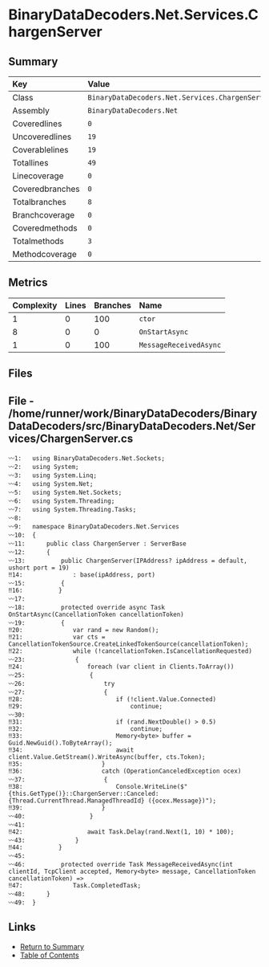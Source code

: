 ﻿# BinaryDataDecoders.Net.Services.ChargenServer

## Summary

| Key             | Value                                           |
| :-------------- | :---------------------------------------------- |
| Class           | `BinaryDataDecoders.Net.Services.ChargenServer` |
| Assembly        | `BinaryDataDecoders.Net`                        |
| Coveredlines    | `0`                                             |
| Uncoveredlines  | `19`                                            |
| Coverablelines  | `19`                                            |
| Totallines      | `49`                                            |
| Linecoverage    | `0`                                             |
| Coveredbranches | `0`                                             |
| Totalbranches   | `8`                                             |
| Branchcoverage  | `0`                                             |
| Coveredmethods  | `0`                                             |
| Totalmethods    | `3`                                             |
| Methodcoverage  | `0`                                             |

## Metrics

| Complexity | Lines | Branches | Name                   |
| :--------- | :---- | :------- | :--------------------- |
| 1          | 0     | 100      | `ctor`                 |
| 8          | 0     | 0        | `OnStartAsync`         |
| 1          | 0     | 100      | `MessageReceivedAsync` |

## Files

## File - /home/runner/work/BinaryDataDecoders/BinaryDataDecoders/src/BinaryDataDecoders.Net/Services/ChargenServer.cs

```CSharp
〰1:   using BinaryDataDecoders.Net.Sockets;
〰2:   using System;
〰3:   using System.Linq;
〰4:   using System.Net;
〰5:   using System.Net.Sockets;
〰6:   using System.Threading;
〰7:   using System.Threading.Tasks;
〰8:   
〰9:   namespace BinaryDataDecoders.Net.Services
〰10:  {
〰11:      public class ChargenServer : ServerBase
〰12:      {
〰13:          public ChargenServer(IPAddress? ipAddress = default, ushort port = 19)
‼14:              : base(ipAddress, port)
〰15:          {
‼16:          }
〰17:  
〰18:          protected override async Task OnStartAsync(CancellationToken cancellationToken)
〰19:          {
‼20:              var rand = new Random();
‼21:              var cts = CancellationTokenSource.CreateLinkedTokenSource(cancellationToken);
‼22:              while (!cancellationToken.IsCancellationRequested)
〰23:              {
‼24:                  foreach (var client in Clients.ToArray())
〰25:                  {
〰26:                      try
〰27:                      {
‼28:                          if (!client.Value.Connected)
‼29:                              continue;
〰30:  
‼31:                          if (rand.NextDouble() > 0.5)
‼32:                              continue;
‼33:                          Memory<byte> buffer = Guid.NewGuid().ToByteArray();
‼34:                          await client.Value.GetStream().WriteAsync(buffer, cts.Token);
‼35:                      }
‼36:                      catch (OperationCanceledException ocex)
〰37:                      {
‼38:                          Console.WriteLine($"{this.GetType()}::ChargenServer::Canceled: {Thread.CurrentThread.ManagedThreadId} ({ocex.Message})");
‼39:                      }
〰40:                  }
〰41:  
‼42:                  await Task.Delay(rand.Next(1, 10) * 100);
〰43:              }
‼44:          }
〰45:  
〰46:          protected override Task MessageReceivedAsync(int clientId, TcpClient accepted, Memory<byte> message, CancellationToken cancellationToken) =>
‼47:              Task.CompletedTask;
〰48:      }
〰49:  }
```

## Links

* [Return to Summary](Summary.md)
* [Table of Contents](../TOC.md)

